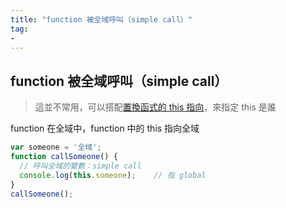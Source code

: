 ```yaml
---
title: "function 被全域呼叫（simple call）"
tag: 
- 
---
```


##  function 被全域呼叫（simple call）
> 這並不常用，可以搭配[置換函式的 this 指向](置換函式的%20this%20指向.md)，來指定 this 是誰

function 在全域中，function 中的 this 指向全域
```js
var someone = '全域';
function callSomeone() {
  // 呼叫全域的變數：simple call
  console.log(this.someone);	// 指 global
}
callSomeone();
```
